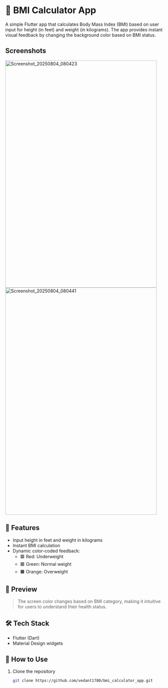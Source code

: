 # 📱 BMI Calculator App

A simple Flutter app that calculates Body Mass Index (BMI) based on user input for height (in feet) and weight (in kilograms). The app provides instant visual feedback by changing the background color based on BMI status.
## Screenshots
<img width="480" height="720" alt="Screenshot_20250804_080423" src="https://github.com/user-attachments/assets/cfb4ebc9-c6a6-4898-82b7-8dae925be829" />
<img width="480" height="720" alt="Screenshot_20250804_080441" src="https://github.com/user-attachments/assets/795440e0-8b1e-43e1-9337-793910ccfb68" />


## 🚀 Features
- Input height in feet and weight in kilograms
- Instant BMI calculation
- Dynamic color-coded feedback:
  - 🟥 Red: Underweight
  - 🟩 Green: Normal weight
  - 🟧 Orange: Overweight


## 📸 Preview

> The screen color changes based on BMI category, making it intuitive for users to understand their health status.

## 🛠 Tech Stack

- Flutter (Dart)
- Material Design widgets

## 📝 How to Use

1. Clone the repository  
   ```bash
   git clone https://github.com/vedant1780/bmi_calculator_app.git
